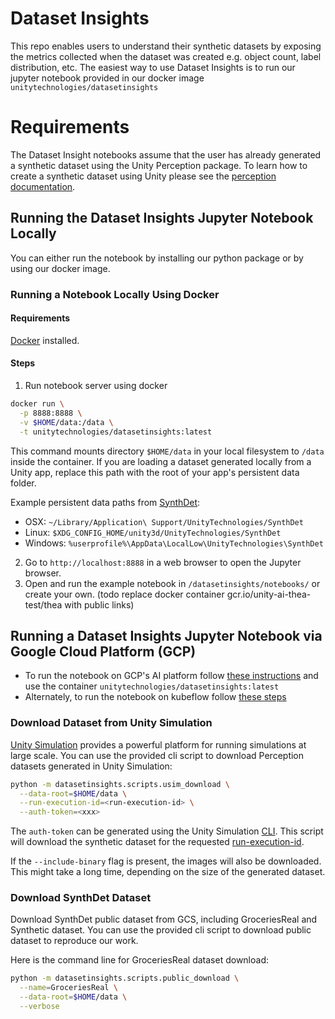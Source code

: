 Dataset Insights
================
This repo enables users to understand their synthetic datasets by exposing the metrics collected when the dataset
was created e.g. object count, label distribution, etc. The easiest way to use Dataset Insights is
to run our jupyter notebook provided in our docker image `unitytechnologies/datasetinsights`

Requirements
============

The Dataset Insight notebooks assume that the user has already generated a synthetic dataset using the Unity Perception package.
To learn how to create a synthetic dataset using Unity please see the
[perception documentation](https://github.com/Unity-Technologies/com.unity.perception).


## Running the Dataset Insights Jupyter Notebook Locally
You can either run the notebook by installing our python package or by using our docker image.

### Running a Notebook Locally Using Docker

#### Requirements
[Docker](https://docs.docker.com/get-docker/) installed.

#### Steps
1. Run notebook server using docker

```bash
docker run \
  -p 8888:8888 \
  -v $HOME/data:/data \
  -t unitytechnologies/datasetinsights:latest
```
This command mounts directory `$HOME/data` in your local filesystem to `/data` inside the container.
If you are loading a dataset generated locally from a Unity app, replace this path with the root of your app's persistent data folder.

Example persistent data paths from [SynthDet](https://github.com/Unity-Technologies/synthdet):
* OSX: `~/Library/Application\ Support/UnityTechnologies/SynthDet`
* Linux: `$XDG_CONFIG_HOME/unity3d/UnityTechnologies/SynthDet`
* Windows: `%userprofile%\AppData\LocalLow\UnityTechnologies\SynthDet`


2. Go to `http://localhost:8888` in a web browser to open the Jupyter browser.
3. Open and run the example notebook in `/datasetinsights/notebooks/` or create your own.
   (todo replace docker container gcr.io/unity-ai-thea-test/thea with public links)

## Running a Dataset Insights Jupyter Notebook via Google Cloud Platform (GCP)
- To run the notebook on GCP's AI platform follow
[these instructions](https://cloud.google.com/ai-platform/notebooks/docs/custom-container) and use the container `unitytechnologies/datasetinsights:latest`
- Alternately, to run the notebook on kubeflow follow [these steps](https://www.kubeflow.org/docs/notebooks/setup/)

### Download Dataset from Unity Simulation

[Unity Simulation](https://unity.com/products/simulation) provides a powerful platform for running simulations at large scale. You can use the provided cli script to download Perception datasets generated in Unity Simulation:

```bash
python -m datasetinsights.scripts.usim_download \
  --data-root=$HOME/data \
  --run-execution-id=<run-execution-id> \
  --auth-token=<xxx>
```

The `auth-token` can be generated using the Unity Simulation [CLI](https://github.com/Unity-Technologies/Unity-Simulation-Docs/blob/master/doc/cli.md#usim-inspect-auth). This script will download the synthetic dataset for the requested [run-execution-id](https://github.com/Unity-Technologies/Unity-Simulation-Docs/blob/master/doc/cli.md#argument-descriptions).

If the `--include-binary` flag is present, the images will also be downloaded. This might take a long time, depending on the size of the generated dataset.

### Download SynthDet Dataset

Download SynthDet public dataset from GCS, including GroceriesReal and Synthetic dataset. You can use the provided cli script to download public dataset to reproduce our work.

Here is the command line for GroceriesReal dataset download:

```bash
python -m datasetinsights.scripts.public_download \
  --name=GroceriesReal \
  --data-root=$HOME/data \
  --verbose
```
